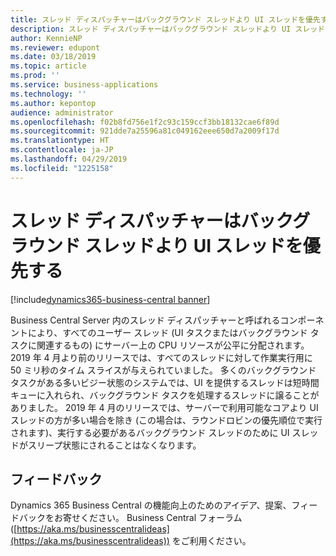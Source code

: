 ```yaml
---
title: スレッド ディスパッチャーはバックグラウンド スレッドより UI スレッドを優先する
description: スレッド ディスパッチャーはバックグラウンド スレッドより UI スレッドを優先する
author: KennieNP
ms.reviewer: edupont
ms.date: 03/18/2019
ms.topic: article
ms.prod: ''
ms.service: business-applications
ms.technology: ''
ms.author: kepontop
audience: administrator
ms.openlocfilehash: f02b8fd756e1f2c93c159ccf3bb18132cae6f89d
ms.sourcegitcommit: 921dde7a25596a81c049162eee650d7a2009f17d
ms.translationtype: HT
ms.contentlocale: ja-JP
ms.lasthandoff: 04/29/2019
ms.locfileid: "1225158"
---
```

# <a name="thread-dispatcher-favors-ui-threads-over-background-threads"></a>スレッド ディスパッチャーはバックグラウンド スレッドより UI スレッドを優先する

[!include[dynamics365-business-central banner](../includes/dynamics365-business-central.md)]

Business Central Server 内のスレッド ディスパッチャーと呼ばれるコンポーネントにより、すべてのユーザー スレッド (UI タスクまたはバックグラウンド タスクに関連するもの) にサーバー上の CPU リソースが公平に分配されます。 2019 年 4 月より前のリリースでは、すべてのスレッドに対して作業実行用に 50 ミリ秒のタイム スライスが与えられていました。 多くのバックグラウンド タスクがある多いビジー状態のシステムでは、UI を提供するスレッドは短時間キューに入れられ、バックグラウンド タスクを処理するスレッドに譲ることがありました。 2019 年 4 月のリリースでは、サーバーで利用可能なコアより UI スレッドの方が多い場合を除き (この場合は、ラウンドロビンの優先順位で実行されます)、実行する必要があるバックグラウンド スレッドのために UI スレッドがスリープ状態にされることはなくなります。

## <a name="tell-us-what-you-think"></a>フィードバック
Dynamics 365 Business Central の機能向上のためのアイデア、提案、フィードバックをお寄せください。 Business Central フォーラム ([https://aka.ms/businesscentralideas](https://aka.ms/businesscentralideas)) をご利用ください。

